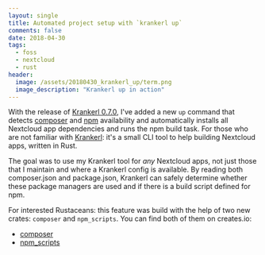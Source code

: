 ```yaml
---
layout: single
title: Automated project setup with `krankerl up`
comments: false
date: 2018-04-30
tags:
  - foss
  - nextcloud
  - rust
header:
  image: /assets/20180430_krankerl_up/term.png
  image_description: "Krankerl up in action"
---
```


With the release of [Krankerl 0.7.0](https://github.com/ChristophWurst/krankerl/releases/tag/v0.7.0),
I've added a new `up` command that detects [composer](https://getcomposer.org/)
and [npm](https://www.npmjs.com/) availability and automatically installs all
Nextcloud app dependencies and runs the npm build task. For those who are not
familiar with [Krankerl](/2017/11/28/krankerl-nextcloud-app-mgmt.html): it's a
small CLI tool to help building Nextcloud apps, written in Rust.


The goal was to use my Krankerl tool for *any* Nextcloud apps, not just those
that I maintain and where a Krankerl config is available. By reading both
composer.json and package.json, Krankerl can safely determine whether these
package managers are used and if there is a build script defined for npm.


For interested Rustaceans: this feature was build with the help of two new
crates: `composer` and `npm_scripts`. You can find both of them on creates.io:
* [composer](https://crates.io/crates/composer)
* [npm_scripts](https://crates.io/crates/npm_scripts)
